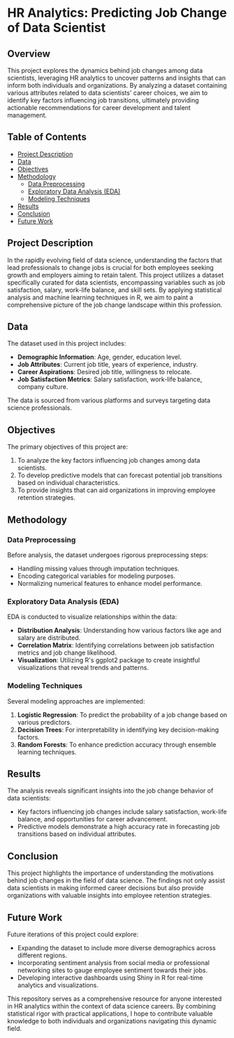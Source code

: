 # HR Analytics: Predicting Job Change of Data Scientist 

## Overview
This project explores the dynamics behind job changes among data scientists, leveraging HR analytics to uncover patterns and insights that can inform both individuals and organizations. By analyzing a dataset containing various attributes related to data scientists' career choices, we aim to identify key factors influencing job transitions, ultimately providing actionable recommendations for career development and talent management.

## Table of Contents
- [Project Description](#project-description)
- [Data](#data)
- [Objectives](#objectives)
- [Methodology](#methodology)
  - [Data Preprocessing](#data-preprocessing)
  - [Exploratory Data Analysis (EDA)](#exploratory-data-analysis-eda)
  - [Modeling Techniques](#modeling-techniques)
- [Results](#results)
- [Conclusion](#conclusion)
- [Future Work](#future-work)

## Project Description
In the rapidly evolving field of data science, understanding the factors that lead professionals to change jobs is crucial for both employees seeking growth and employers aiming to retain talent. This project utilizes a dataset specifically curated for data scientists, encompassing variables such as job satisfaction, salary, work-life balance, and skill sets. By applying statistical analysis and machine learning techniques in R, we aim to paint a comprehensive picture of the job change landscape within this profession.

## Data
The dataset used in this project includes:
- **Demographic Information**: Age, gender, education level.
- **Job Attributes**: Current job title, years of experience, industry.
- **Career Aspirations**: Desired job title, willingness to relocate.
- **Job Satisfaction Metrics**: Salary satisfaction, work-life balance, company culture.

The data is sourced from various platforms and surveys targeting data science professionals.

## Objectives
The primary objectives of this project are:
1. To analyze the key factors influencing job changes among data scientists.
2. To develop predictive models that can forecast potential job transitions based on individual characteristics.
3. To provide insights that can aid organizations in improving employee retention strategies.

## Methodology

### Data Preprocessing
Before analysis, the dataset undergoes rigorous preprocessing steps:
- Handling missing values through imputation techniques.
- Encoding categorical variables for modeling purposes.
- Normalizing numerical features to enhance model performance.

### Exploratory Data Analysis (EDA)
EDA is conducted to visualize relationships within the data:
- **Distribution Analysis**: Understanding how various factors like age and salary are distributed.
- **Correlation Matrix**: Identifying correlations between job satisfaction metrics and job change likelihood.
- **Visualization**: Utilizing R's ggplot2 package to create insightful visualizations that reveal trends and patterns.

### Modeling Techniques
Several modeling approaches are implemented:
1. **Logistic Regression**: To predict the probability of a job change based on various predictors.
2. **Decision Trees**: For interpretability in identifying key decision-making factors.
3. **Random Forests**: To enhance prediction accuracy through ensemble learning techniques.

## Results
The analysis reveals significant insights into the job change behavior of data scientists:
- Key factors influencing job changes include salary satisfaction, work-life balance, and opportunities for career advancement.
- Predictive models demonstrate a high accuracy rate in forecasting job transitions based on individual attributes.

## Conclusion
This project highlights the importance of understanding the motivations behind job changes in the field of data science. The findings not only assist data scientists in making informed career decisions but also provide organizations with valuable insights into employee retention strategies.

## Future Work
Future iterations of this project could explore:
- Expanding the dataset to include more diverse demographics across different regions.
- Incorporating sentiment analysis from social media or professional networking sites to gauge employee sentiment towards their jobs.
- Developing interactive dashboards using Shiny in R for real-time analytics and visualizations.

This repository serves as a comprehensive resource for anyone interested in HR analytics within the context of data science careers. By combining statistical rigor with practical applications, I hope to contribute valuable knowledge to both individuals and organizations navigating this dynamic field.
